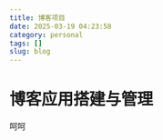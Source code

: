 ```yaml
---
title: 博客项目
date: 2025-03-19 04:23:58
category: personal
tags: []
slug: blog
---
```


# 博客应用搭建与管理

呵呵